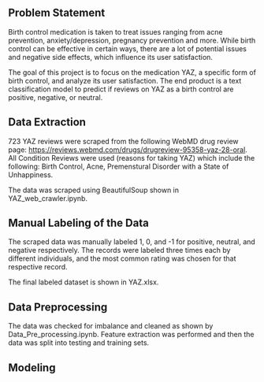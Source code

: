 ## Problem Statement 

Birth control medication is taken to treat issues ranging from acne prevention, anxiety/depression, pregnancy prevention and more. While birth control can be effective in certain ways, there are a lot of potential issues and negative side effects, which influence its user satisfaction.

The goal of this project is to focus on the medication YAZ, a specific form of birth control, and analyze its user satisfaction. The end product is a text classification model to predict if reviews on YAZ as a birth control are positive, negative, or neutral.

## Data Extraction

723 YAZ reviews were scraped from the following WebMD drug review page: https://reviews.webmd.com/drugs/drugreview-95358-yaz-28-oral. 
All Condition Reviews were used (reasons for taking YAZ) which include the following: Birth Control, Acne, Premenstural Disorder with a State of Unhappiness.

The data was scraped using BeautifulSoup shown in YAZ_web_crawler.ipynb. 

## Manual Labeling of the Data

The scraped data was manually labeled 1, 0, and -1 for positive, neutral, and negative respectively. The records were labeled three times each by different individuals, and the most common rating was chosen for that respective record. 

The final labeled dataset is shown in YAZ.xlsx.

## Data Preprocessing

The data was checked for imbalance and cleaned as shown by Data_Pre_processing.ipynb. 
Feature extraction was performed and then the data was split into testing and training sets. 

## Modeling 











